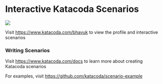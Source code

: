 # Interactive Katacoda Scenarios

[![](http://shields.katacoda.com/katacoda/bhavuk/count.svg)](https://www.katacoda.com/bhavuk "Get your profile on Katacoda.com")

Visit https://www.katacoda.com/bhavuk to view the profile and interactive scenarios

### Writing Scenarios
Visit https://www.katacoda.com/docs to learn more about creating Katacoda scenarios

For examples, visit https://github.com/katacoda/scenario-example
